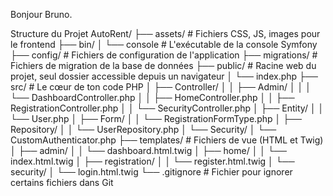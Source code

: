 Bonjour Bruno.


Structure du Projet
AutoRent/
├── assets/         # Fichiers CSS, JS, images pour le frontend
├── bin/
│   └── console     # L'exécutable de la console Symfony
├── config/         # Fichiers de configuration de l'application
├── migrations/     # Fichiers de migration de la base de données
├── public/         # Racine web du projet, seul dossier accessible depuis un navigateur
│   └── index.php
├── src/            # Le cœur de ton code PHP
│   ├── Controller/
│   │   ├── Admin/
│   │   │   └── DashboardController.php
│   │   ├── HomeController.php
│   │   ├── RegistrationController.php
│   │   └── SecurityController.php
│   ├── Entity/
│   │   └── User.php
│   ├── Form/
│   │   └── RegistrationFormType.php
│   ├── Repository/
│   │   └── UserRepository.php
│   └── Security/
│       └── CustomAuthenticator.php
├── templates/      # Fichiers de vue (HTML et Twig)
│   ├── admin/
│   │   └── dashboard.html.twig
│   ├── home/
│   │   └── index.html.twig
│   ├── registration/
│   │   └── register.html.twig
│   └── security/
│       └── login.html.twig
└── .gitignore      # Fichier pour ignorer certains fichiers dans Git